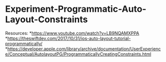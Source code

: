 # Experiment-Programmatic-Auto-Layout-Constraints

Resources:
*https://www.youtube.com/watch?v=LB9NQAMXPPA
*https://theswiftdev.com/2017/10/31/ios-auto-layout-tutorial-programmatically/
*https://developer.apple.com/library/archive/documentation/UserExperience/Conceptual/AutolayoutPG/ProgrammaticallyCreatingConstraints.html
